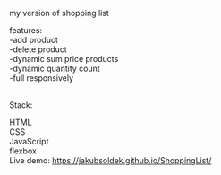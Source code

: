 my version of shopping list <br>

features: <br>
-add product <br>
-delete product <br>
-dynamic sum price products <br>
-dynamic quantity count <br>
-full responsively <br> <br>


Stack:<br>

HTML<br>
CSS<br>
JavaScript<br>
flexbox<br>
Live demo: https://jakubsoldek.github.io/ShoppingList/
